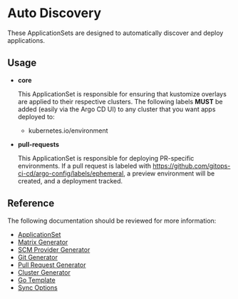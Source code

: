 # Auto Discovery

These ApplicationSets are designed to automatically discover and deploy applications.

## Usage

- **core**

  This ApplicationSet is responsible for ensuring that kustomize overlays are applied to their respective clusters. The following labels **MUST** be added (easily via the Argo CD UI) to any cluster that you want apps deployed to:

  - kubernetes.io/environment

- **pull-requests**

  This ApplicationSet is responsible for deploying PR-specific environments. If a pull request is labeled with <https://github.com/gitops-ci-cd/argo-config/labels/ephemeral>, a preview environment will be created, and a deployment tracked.

## Reference

The following documentation should be reviewed for more information:

- [ApplicationSet](https://argo-cd.readthedocs.io/en/latest/operator-manual/applicationset/)
- [Matrix Generator](https://argo-cd.readthedocs.io/en/latest/operator-manual/applicationset/Generators-Matrix/)
- [SCM Provider Generator](https://argo-cd.readthedocs.io/en/latest/operator-manual/applicationset/Generators-SCM-Provider/)
- [Git Generator](https://argo-cd.readthedocs.io/en/latest/operator-manual/applicationset/Generators-Git/)
- [Pull Request Generator](https://argo-cd.readthedocs.io/en/latest/operator-manual/applicationset/Generators-Pull-Request/)
- [Cluster Generator](https://argo-cd.readthedocs.io/en/latest/operator-manual/applicationset/Generators-Cluster/)
- [Go Template](https://argo-cd.readthedocs.io/en/latest/operator-manual/applicationset/GoTemplate/)
- [Sync Options](https://argo-cd.readthedocs.io/en/latest/user-guide/sync-options/)
